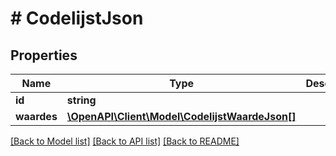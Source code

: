 # # CodelijstJson

## Properties

Name | Type | Description | Notes
------------ | ------------- | ------------- | -------------
**id** | **string** |  | [optional]
**waardes** | [**\OpenAPI\Client\Model\CodelijstWaardeJson[]**](CodelijstWaardeJson.md) |  | [optional]

[[Back to Model list]](../../README.md#models) [[Back to API list]](../../README.md#endpoints) [[Back to README]](../../README.md)
